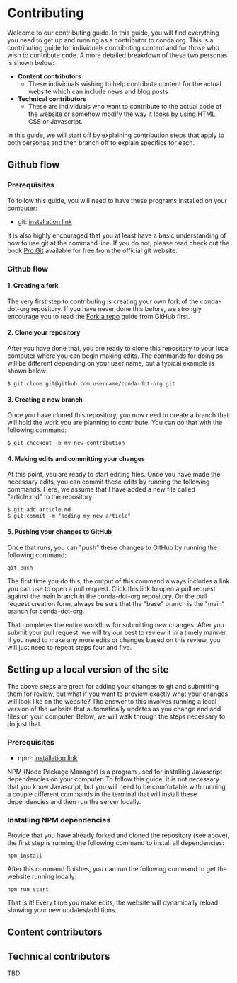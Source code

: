 [github-forking-how-to]: https://docs.github.com/en/get-started/quickstart/fork-a-repo
[installing-git]: https://git-scm.com/book/en/v2/Getting-Started-Installing-Git
[installing-npm]: https://nodejs.org/en/download/
[pro-git]: https://git-scm.com/book/en/v2

# Contributing

Welcome to our contributing guide. In this guide, you will find everything you need
to get up and running as a contributor to conda.org. This is a contributing guide
for individuals contributing content and for those who wish to contribute code.
A more detailed breakdown of these two personas is shown below:

- **Content contributors**
    - These individuals wishing to help contribute content for the actual website
      which can include news and blog posts
- **Technical contributors**
    - These are individuals who want to contribute to the actual code of the website
      or somehow modify the way it looks by using HTML, CSS or Javascript.

In this guide, we will start off by explaining contribution steps that apply
to both personas and then branch off to explain specifics for each.


## Github flow

### Prerequisites

To follow this guide, you will need to have these programs installed on your computer:

- git: [installation link][installing-git]

It is also highly encouraged that you at least have a basic understanding of how to use
git at the command line. If you do not, please read check out the book [Pro Git][pro-git]
available for free from the official git website.

### Github flow

#### 1. Creating a fork

The very first step to contributing is creating your own fork of the conda-dot-org
repository. If you have never done this before, we strongly encourage you to read
the [Fork a repo][github-forking-how-to] guide from GitHub first.

#### 2. Clone your repository

After you have done that, you are ready to clone this repository to your local computer
where you can begin making edits. The commands for doing so will be different depending
on your user name, but a typical example is shown below:

```
$ git clone git@github.com:username/conda-dot-org.git
```

#### 3. Creating a new branch

Once you have cloned this repository, you now need to create a branch that will hold the
work you are planning to contribute. You can do that with the following command:

```
$ git checkout -b my-new-contribution
```

#### 4. Making edits and committing your changes

At this point, you are ready to start editing files. Once you have made the necessary edits,
you can commit these edits by running the following commands. Here, we assume that I have
added a new file called "article.md" to the repository:

```
$ git add article.md 
$ git commit -m "adding my new article"
```

#### 5. Pushing your changes to GitHub

Once that runs, you can "push" these changes to GitHub by running the following command:

```
git push
```

The first time you do this, the output of this command always includes a link you can 
use to open a pull request. Click this link to open a pull request against the main 
branch in the conda-dot-org repository. On the pull request creation form, always
be sure that the "base" branch is the "main" branch for conda-dot-org.

That completes the entire workflow for submitting new changes. After you submit your pull
request, we will try our best to review it in a timely manner. If you need to make any more
edits or changes based on this review, you will just need to repeat steps four and five.

## Setting up a local version of the site

The above steps are great for adding your changes to git and submitting them for review,
but what if you want to preview exactly what your changes will look like on the website?
The answer to this involves running a local version of the website that automatically 
updates as you change and add files on your computer. Below, we will walk through the
steps necessary to do just that.

### Prerequisites

- npm: [installation link][installing-npm]

NPM (Node Package Manager) is a program used for installing Javascript dependencies on your
computer. To follow this guide, it is not necessary that you know Javascript, but you will 
need to be comfortable with running a couple different commands in the terminal that will 
install these dependencies and then run the server locally.

### Installing NPM dependencies

Provide that you have already forked and cloned the repository (see above), the first step 
is running the following command to install all dependencies:

```
npm install 
```

After this command finishes, you can run the following command to get the website running
locally:

```
npm run start
```

That is it! Every time you make edits, the website will dynamically reload showing your
new updates/additions.

## Content contributors


## Technical contributors

TBD